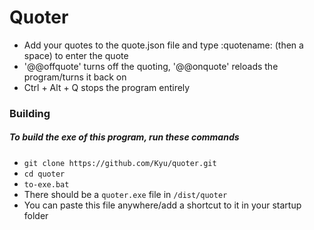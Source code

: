 # Quoter

- Add your quotes to the quote.json file and type :quotename: (then a space) to enter the quote
- '@@offquote' turns off the quoting, '@@onquote' reloads the program/turns it back on
- Ctrl + Alt + Q stops the program entirely

### Building
##### To build the exe of this program, run these commands
- `git clone https://github.com/Kyu/quoter.git`
- `cd quoter`
- `to-exe.bat`
- There should be a `quoter.exe` file in `/dist/quoter`
- You can paste this file anywhere/add a shortcut to it in your startup folder